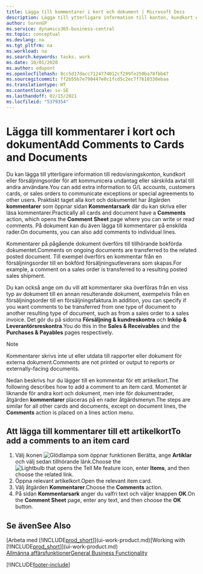 ```yaml
---
title: Lägga till kommentarer i kort och dokument | Microsoft Docs
description: Lägga till ytterligare information till konton, kundkort eller försäljningsorder för att kommunicera avtal, till exempel en särskild pris- eller leveransmetod för andra användare.
author: SorenGP
ms.service: dynamics365-business-central
ms.topic: conceptual
ms.devlang: na
ms.tgt_pltfrm: na
ms.workload: na
ms.search.keywords: tasks, work
ms.date: 10/01/2020
ms.author: edupont
ms.openlocfilehash: 8cc5d17dacc7124774012cf299fe250ba78fbb47
ms.sourcegitcommit: ff2b55b7e790447e0c1fcd5c2ec7f7610338ebaa
ms.translationtype: HT
ms.contentlocale: sv-SE
ms.lasthandoff: 02/15/2021
ms.locfileid: "5379354"
---
```

# <a name="add-comments-to-cards-and-documents"></a><span data-ttu-id="d38b4-103">Lägga till kommentarer i kort och dokument</span><span class="sxs-lookup"><span data-stu-id="d38b4-103">Add Comments to Cards and Documents</span></span>
<span data-ttu-id="d38b4-104">Du kan lägga till ytterligare information till redovisningskonton, kundkort eller försäljningsorder för att kommunicera undantag eller särskilda avtal till andra användare.</span><span class="sxs-lookup"><span data-stu-id="d38b4-104">You can add extra information to G/L accounts, customers cards, or sales orders to communicate exceptions or special agreements to other users.</span></span>
<span data-ttu-id="d38b4-105">Praktiskt taget alla kort och dokumentet har åtgärden **kommentarer** som öppnar sidan **Kommentarsark** där du kan skriva eller läsa kommentarer.</span><span class="sxs-lookup"><span data-stu-id="d38b4-105">Practically all cards and document have a **Comments** action, which opens the **Comment Sheet** page where you can write or read comments.</span></span> <span data-ttu-id="d38b4-106">På dokument kan du även lägga till kommentarer på enskilda rader.</span><span class="sxs-lookup"><span data-stu-id="d38b4-106">On documents, you can also add comments to individual lines.</span></span>

<span data-ttu-id="d38b4-107">Kommentarer på pågående dokument överförs till tillhörande bokförda dokumentet.</span><span class="sxs-lookup"><span data-stu-id="d38b4-107">Comments on ongoing documents are transferred to the related posted document.</span></span> <span data-ttu-id="d38b4-108">Till exempel överförs en kommentar från en försäljningsorder till en bokförd försäljningsutleverans som skapas.</span><span class="sxs-lookup"><span data-stu-id="d38b4-108">For example, a comment on a sales order is transferred to a resulting posted sales shipment.</span></span>

<span data-ttu-id="d38b4-109">Du kan också ange om du vill att kommentarer ska överföras från en viss typ av dokument till en annan resulterande dokument, exempelvis från en försäljningsorder till en försäljningsfaktura.</span><span class="sxs-lookup"><span data-stu-id="d38b4-109">In addition, you can specify if you want comments to be transferred from one type of document to another resulting type of document, such as from a sales order to a sales invoice.</span></span> <span data-ttu-id="d38b4-110">Det gör du på sidorna **Försäljning & kundreskontra** och **Inköp & Leverantörsreskontra**.</span><span class="sxs-lookup"><span data-stu-id="d38b4-110">You do this in the **Sales & Receivables** and the **Purchases & Payables** pages respectively.</span></span>

> [!NOTE]
> <span data-ttu-id="d38b4-111">Kommentarer skrivs inte ut eller utdata till rapporter eller dokument för externa dokument.</span><span class="sxs-lookup"><span data-stu-id="d38b4-111">Comments are not printed or output to reports or externally-facing documents.</span></span>

<span data-ttu-id="d38b4-112">Nedan beskrivs hur du lägger till en kommentar för ett artikelkort.</span><span class="sxs-lookup"><span data-stu-id="d38b4-112">The following describes how to add a comment to an item card.</span></span> <span data-ttu-id="d38b4-113">Momentet är liknande för andra kort och dokument, men inte för dokumentrader, åtgärden **kommentarer** placeras på en rader åtgärdsmenyn.</span><span class="sxs-lookup"><span data-stu-id="d38b4-113">The steps are similar for all other cards and documents, except on document lines, the **Comments** action is placed on a lines action menu.</span></span>

## <a name="to-add-a-comments-to-an-item-card"></a><span data-ttu-id="d38b4-114">Att lägga till kommentarer till ett artikelkort</span><span class="sxs-lookup"><span data-stu-id="d38b4-114">To add a comments to an item card</span></span>
1. <span data-ttu-id="d38b4-115">Välj ikonen ![Glödlampa som öppnar funktionen Berätta](media/ui-search/search_small.png "Berätta vad du vill göra"), ange **Artiklar** och välj sedan tillhörande länk.</span><span class="sxs-lookup"><span data-stu-id="d38b4-115">Choose the ![Lightbulb that opens the Tell Me feature](media/ui-search/search_small.png "Tell me what you want to do") icon, enter **Items**, and then choose the related link.</span></span>
2. <span data-ttu-id="d38b4-116">Öppna relevant artikelkort.</span><span class="sxs-lookup"><span data-stu-id="d38b4-116">Open the relevant item card.</span></span>
3. <span data-ttu-id="d38b4-117">Välj åtgärden **Kommentarer**.</span><span class="sxs-lookup"><span data-stu-id="d38b4-117">Choose the **Comments** action.</span></span>
4. <span data-ttu-id="d38b4-118">På sidan **Kommentarsark** anger du valfri text och väljer knappen **OK**.</span><span class="sxs-lookup"><span data-stu-id="d38b4-118">On the **Comment Sheet** page, enter any text, and then choose the **OK** button.</span></span>

## <a name="see-also"></a><span data-ttu-id="d38b4-119">Se även</span><span class="sxs-lookup"><span data-stu-id="d38b4-119">See Also</span></span>
<span data-ttu-id="d38b4-120">[Arbeta med [!INCLUDE[prod_short](includes/prod_short.md)]](ui-work-product.md)</span><span class="sxs-lookup"><span data-stu-id="d38b4-120">[Working with [!INCLUDE[prod_short](includes/prod_short.md)]](ui-work-product.md)</span></span>  
[<span data-ttu-id="d38b4-121">Allmänna affärsfunktioner</span><span class="sxs-lookup"><span data-stu-id="d38b4-121">General Business Functionality</span></span>](ui-across-business-areas.md)


[!INCLUDE[footer-include](includes/footer-banner.md)]